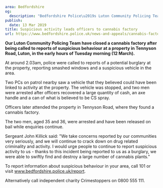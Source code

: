 ```yaml
area: Bedfordshire
og:
  description: "Bedfordshire Police\u2019s Luton Community Policing Team have closed a cannabis factory in Luton."
publish:
  date: 13 Mar 2019
title: Suspicious activity leads officers to cannabis factory
url: https://www.bedfordshire.police.uk/news-and-appeals/cannabis-factory-tennyson-road
```

**Our Luton Community Policing Team have closed a cannabis factory after being called to reports of suspicious behaviour at a property in Tennyson Road, Luton, in the early hours of Tuesday morning (12 March).**

At around 2.03am, police were called to reports of a potential burglary at the property, reporting smashed windows and a suspicious vehicle in the area.

Two PCs on patrol nearby saw a vehicle that they believed could have been linked to activity at the property. The vehicle was stopped, and two men were arrested after officers recovered a large quantity of cash, an axe handle and a can of what is believed to be CS spray.

Officers later attended the property in Tennyson Road, where they found a cannabis factory.

The two men, aged 35 and 36, were arrested and have been released on bail while enquiries continue.

Sergeant John Killick said: "We take concerns reported by our communities very seriously, and we will continue to crack down on drug related criminality and activity. I would urge people to continue to report suspicious activity to us - thanks to this incident being reported to us as a burglary, we were able to swiftly find and destroy a large number of cannabis plants."

To report information about suspicious behaviour in your area, call 101 or visit www.bedfordshire.police.uk/report.

Alternatively call independent charity Crimestoppers on 0800 555 111.
